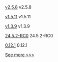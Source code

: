 
[v2.5.8](https://github.com/hyperledger/fabric/releases/tag/v2.5.8) v2.5.8

[v1.5.11](https://github.com/hyperledger/fabric-ca/releases/tag/v1.5.11) v1.5.11

[v1.3.9](https://github.com/hyperledger/firefly-evmconnect/releases/tag/v1.3.9) v1.3.9

[24.5.2-RC0](https://github.com/hyperledger/besu/releases/tag/24.5.2-RC0) 24.5.2-RC0

[0.12.1](https://github.com/hyperledger/aries-acapy-plugins/releases/tag/0.12.1) 0.12.1


[See more >>>](https://start-here.hyperledger.org/releases)
